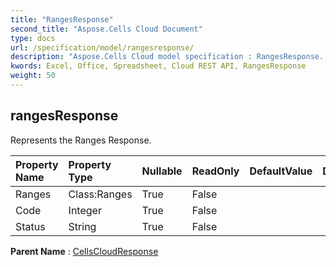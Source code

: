 ```yaml
---
title: "RangesResponse"
second_title: "Aspose.Cells Cloud Document"
type: docs
url: /specification/model/rangesresponse/
description: "Aspose.Cells Cloud model specification : RangesResponse. Effortlessly handle Excel and other spreadsheet documents with features like opening, generating, editing, splitting, merging, comparing, and converting."
kwords: Excel, Office, Spreadsheet, Cloud REST API, RangesResponse
weight: 50
---
```


## **rangesResponse**

Represents the Ranges Response. 

| Property Name | Property Type | Nullable |  ReadOnly | DefaultValue | Description | 
| :- | :- | :- |:- |  :- | :- |
| Ranges | Class:Ranges | True |  False |  |  |  
| Code | Integer | True |  False |  |  |  
| Status | String | True |  False |  |  |  

**Parent Name** : [CellsCloudResponse](/specification/model/cellscloudresponse)

